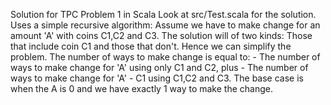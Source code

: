 Solution for TPC Problem 1 in Scala
Look at src/Test.scala for the solution.
Uses a simple recursive algorithm:
    Assume we have to make change for an amount 'A' with coins C1,C2 and C3.
    The solution will of two kinds: Those that include coin C1 and those that don't.
Hence we can simplify the problem. The number of ways to make change is equal to:
    - The number of ways to make change for 'A' using only C1 and C2, plus
    - The number of ways to make change for 'A' - C1 using C1,C2 and C3.
The base case is when the A is 0 and we have exactly 1 way to make the change.
